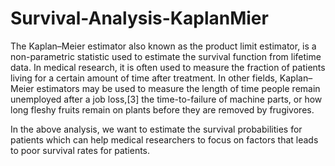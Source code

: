 # Survival-Analysis-KaplanMier


The Kaplan–Meier estimator also known as the product limit estimator, is a non-parametric statistic used to estimate the survival function from lifetime data. In medical research, it is often used to measure the fraction of patients living for a certain amount of time after treatment. In other fields, Kaplan–Meier estimators may be used to measure the length of time people remain unemployed after a job loss,[3] the time-to-failure of machine parts, or how long fleshy fruits remain on plants before they are removed by frugivores.


In the above analysis, we want to estimate the survival probabilities for patients which can help medical researchers to focus on factors that leads to poor survival rates for patients.
